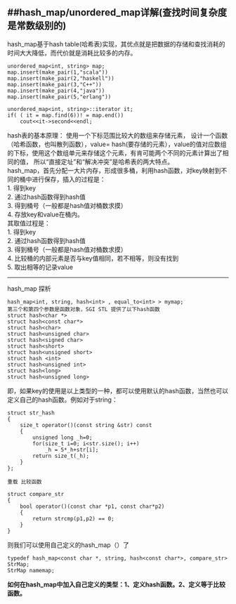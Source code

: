 ##hash\_map/unordered\_map详解(查找时间复杂度是常数级别的)
----
hash\_map基于hash table(哈希表)实现，其优点就是把数据的存储和查找消耗的时间大大降低，而代价就是消耗比较多的内存。  

	unordered_map<int, string> map;
	map.insert(make_pair(1,"scala"))
	map.insert(make_pair(2,"haskell"))
	map.insert(make_pair(3,"C++"))
	map.insert(make_pair(4,"java"))
	map.insert(make_pair(5,"erlang"))

	unordered_map<int, string>::iterator it;
	if( ( it = map.find(6))! = map.end())
		cout<<it->second<<endl;

hash表的基本原理： 使用一个下标范围比较大的数组来存储元素， 设计一个函数（哈希函数，也叫散列函数），value= hash(要存储的元素），value的值对应数组的下标，使用这个数组单元来存储这个元素，有肯可能两个不同的元素计算出了相同的值， 所以“直接定址”和“解决冲突”是哈希表的两大特点。  
hash\_map，首先分配一大片内存，形成很多桶，利用hash函数，对key映射到不同的桶中进行保存，插入的过程是：  
	1.  得到key  
	2.  通过hash函数得到hash值  
	3.  得到桶号（一般都是hash值对桶数求摸）  
	4.  存放key和value在桶内。  
其取值过程是：  
	1.  得到key  
	2.  通过hash函数得到hash值  
	3.  得到桶号（一般都是hash值对桶数求摸）  
	4.  比较桶的内部元素是否与key值相同，若不相等，则没有找到  
	5.  取出相等的记录value    
	

----------
hash\_map 探析  


	hash_map<int, string, hash<int> , equal_to<int> > mymap;
	第三个和第四个参数是函数对象，SGI STL 提供了以下hash函数
	struct hash<char *>
	struct hash<const char*>
	struct hash<char>
	struct hash<unsigned char>
	struct hash<signed char>
	struct hash<short>
	struct hash<unsigned short>
	struct hash <int>
	struct hash<unsigned int>
	struct hash<long>
	struct hash<unsigned long>
即，如果key的使用是以上类型的一种，都可以使用默认的hash函数，当然也可以定义自己的hash函数。例如对于string：  

	struct str_hash
	{
		size_t operator()(const string &str) const
		{
			unsigned long _h=0;
			for(size_t i=0; i<str.size(); i++)
				_h = 5*_h+str[i];
			return size_t(_h);
		}
	};
	
	重载 比较函数
	
	struct compare_str
	{
		bool operator()(const char *p1, const char*p2)
		{
			return strcmp(p1,p2) == 0;
		}
	}
则我们可以使用自己定义的hash\_map（）了  
  
	typedef hash_map<const char *, string, hash<const char*>, compare_str> StrMap;
	StrMap namemap;

**如何在hash\_map中加入自己定义的类型：1、定义hash函数。2、定义等于比较函数。**
